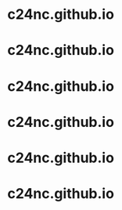 # c24nc.github.io
# c24nc.github.io
# c24nc.github.io
# c24nc.github.io
# c24nc.github.io
# c24nc.github.io
